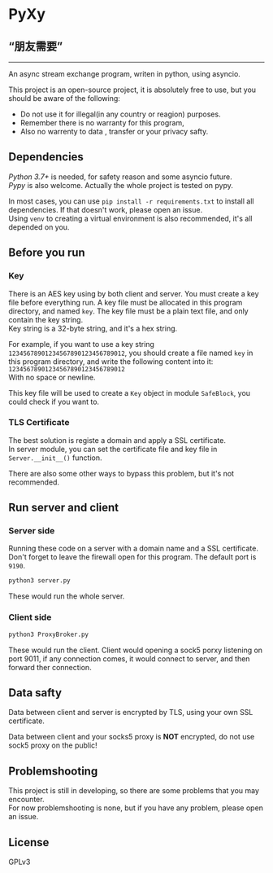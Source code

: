 # PyXy

## “朋友需要”
---
An async stream exchange program, writen in python, using asyncio.

This project is an open-source project, it is absolutely free to use, but you should be aware of the following:
- Do not use it for illegal(in any country or reagion) purposes.
- Remember there is no warranty for this program, 
- Also no warrenty to data , transfer or your privacy safty.


## Dependencies

 *Python 3.7+* is needed, for safety reason and some asyncio future.  
 *Pypy* is also welcome. Actually the whole project is tested on pypy.

 In most cases, you can use `pip install -r requirements.txt` to install all dependencies. If that doesn't work, please open an issue.  
 Using `venv` to creating a virtual environment is also recommended, it's all depended on you.

## Before you run

### Key
There is an AES key using by both client and server. You must create a key file before everything run. A key file must be allocated in this program directory, and named `key`. The key file must be a plain text file, and only contain the key string.  
Key string is a 32-byte string, and it's a hex string.

For example, if you want to use a key string `12345678901234567890123456789012`, you should create a file named `key` in this program directory, and write the following content into it: `12345678901234567890123456789012`  
With no space or newline.

This key file will be used to create a `Key` object in module `SafeBlock`, you could check if you want to.

### TLS Certificate

The best solution is registe a domain and apply a SSL certificate.  
In server module, you can set the certificate file and key file in `Server.__init__()` function.  

There are also some other ways to bypass this problem, but it's not recommended.

## Run server and client

### Server side
Running these code on a server with a domain name and a SSL certificate.  
Don't forget to leave the firewall open for this program. The default port is `9190`.  
```bash
python3 server.py
```
These would run the whole server.  

### Client side

```bash
python3 ProxyBroker.py
```
These would run the client. Client would opening a sock5 porxy listening on port 9011, if any connection comes, it would connect to server, and then forward ther connection.

## Data safty

Data between client and server is encrypted by TLS, using your own SSL certificate.

Data between client and your socks5 proxy is **NOT** encrypted, do not use sock5 proxy on the public!

## Problemshooting

This project is still in developing, so there are some problems that you may encounter.  
For now problemshooting is none, but if you have any problem, please open an issue.

## License

GPLv3


